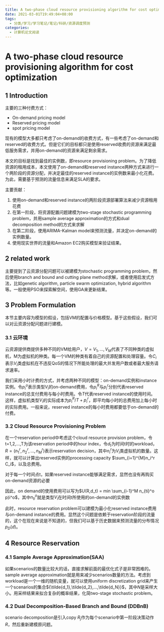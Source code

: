 ```yaml
---
title: A two-phase cloud resource provisioning algorithm for cost optimization
date: 2021-03-01T19:49:04+08:00
tags:
  - 分类/学习/学习笔记/笔记/科研/资源调度预测
categories:
  - 计算机论文阅读
---
```


# A two-phase cloud resource provisioning algorithm for cost optimization

## 1 Introduction

主要的三种付费方式：
* On-demand pricing model
* Reserved pricing model
* spot pricing model

现有的模型大多都只考虑了on-demand的收费方式，有一些考虑了on-demand和reserved的收费方式。但是它们的目标都只是使用reserved收费的资源来满足最低服务需求，并用on-demand的资源来满足剩余需求。

本文的目标是找到最佳的实例数，即resource provisioning problem。为了降低资源的租用成本，本文使用了on-demand和reserved instance两种方式来进行一个两阶段的资源分配，并决定最佳的reserved instance的实例数来最小化花费。为此，需要基于预测的流量信息来满足SLA的要求。

主要贡献：
1. 使用on-demand和reserved instance的两阶段资源部署算法来减少资源租用花费
2. 在第一阶段，将资源配置问题建模为two-stage stochastic programming problem，并用sample average approximation的方式和dual decomposition method的方式来求解
3. 在第二阶段，使用ARIMA-Kalman model来预测流量，并决定on-demand的实例数量。
4. 使用现实世界的流量和Amazon EC2购买模型来验证结果。

## 2 related work

主要提到了云资源分配问题可以被建模为stochastic programming problem，然后使用branch and bound and cutting plane method求解，或者使用启发式方法，比如genetic algorithm, particle swarm optimization, hybrid algorithm等。一般使用PSO来探索解空间，使用GA来更新结果。

## 3 Problem Formulation

本节主要内容为模型的假设，包括VM的配置与价格模型。基于这些假设，我们可以对云资源分配问题进行建模。

### 3.1 云环境

云资源提供商提供多种不同的VM给用户，$V={V_1,...,V_M}$代表了不同种类的虚拟机，M为虚拟机的种类。每一个VM的种类有着自己的资源配置和处理容量。令$C_i$表示$V_i$类虚拟机在不违反QoS的情况下所能处理的最大并发用户数或者最大服务请求速率。

我们采用小时计费的方式，并考虑两种不同的模型：on-demand实例和instance实例。令$p_i^o$表示类型$V_i$的on-demand费用，令$p_i^R$与$p_i^r$分别代表reserved instance的总支付费用与每小时费用。令$T$代表reserved instance的使用时间。这样，虚拟机类型$V_i$的实际成本为$p_i^R/T+p_i^r$，即平均每小时的总费用加上每小时的实际费用。一般来说，reserved instance的每小时费用都要低于on-demand的付费。

### 3.2 Cloud Resource Provisioning Problem

在一个reservation period中考虑这个cloud resource provision problem，令t=1,2,...,T为该reservation period中的hour index，令$d_t$为时间t时的workload，$R=(n_1^r,n_2^r,...,n_M^r)$表示reservation decision，其中$n_i^r$为$V_i$类虚拟机的数量。这样，就可以计算出reserved实例的processing capacity $\sum_{i=1}^{M}n_i^r C_i$，以及总费用。

对于每一个时间点t，如果reserved instance能够满足需求，显然也没有再购买on-demand资源的必要

因此，on demand的使用费用可以写为$U(R,d_t) = min \sum_{i-1}^M n_{ti}^o p)i^o$，其中$n_{ti}^o$就是类型$V_i$在时间t所使用的on-demand的实例数

此时，resource reservation problem可以建模为最小化reserved instance费用与on-demand instance的费用。显然这个问题是依赖于reservation阶段的流量的，这个在现在来说是不知道的，但我们可以基于历史数据来预测流量的分布情况$p_D(d)$。

## 4 Resource Reservation

### 4.1 Sample Average Approximation(SAA)

如果scenarios的数量比较大的话，直接求解前面的最优化式子是非常困难的。sample average approximation就是用来减少scenarios数量的方法。考虑到workload是一个一维的随机变量，就可以使用uniform discretization grid来产生一个scenarios的集合${\tilde{d_1},\tilde{d_2},...,\tilde{d_N}}$，其中$N$是采样大小。用采样结果来拟合复杂的概率结果，化简two-stage stochastic problem。

### 4.2 Dual Decomposition-Based Branch and Bound (DDBnB)

scenario decomposition是引入copy $R_j$作为每个scenario中第一阶段决策动作$R$，然后重新建模原问题。